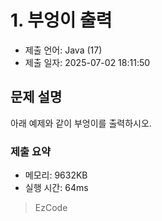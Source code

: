 # 1. 부엉이 출력
- 제출 언어: Java (17)
- 제출 일자: 2025-07-02 18:11:50

## 문제 설명

아래 예제와 같이 부엉이를 출력하시오.


### 제출 요약
- 메모리: 9632KB
- 실행 시간: 64ms

> EzCode

